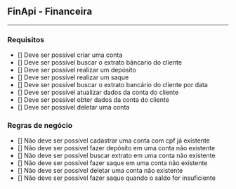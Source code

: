 ## FinApi - Financeira 

--- 


### Requisitos

- [] Deve ser possível criar uma conta
- [] Deve ser possível buscar o extrato báncario do cliente 
- [] Deve ser possível realizar um depósito 
- [] Deve ser possível realizar um saque 
- [] Deve ser possível buscar o extrato bancário do cliente por data 
- [] Deve ser possível atualizar dados da conta do cliente 
- [] Deve ser possível obter dados da conta do cliente
- [] Deve ser possível deletar uma conta

### Regras de negócio 

- [] Não deve ser possível cadastrar uma conta com cpf já existente 
- [] Não deve ser possível fazer depósito em uma conta não existente 
- [] Não deve ser possível buscar extrato em uma conta não existente 
- [] Não deve ser possível fazer saque em uma conta não existente 
- [] Não deve ser possível deletar uma conta não existente 
- [] Não deve ser possível fazer saque quando o saldo for insuficiente 
 

